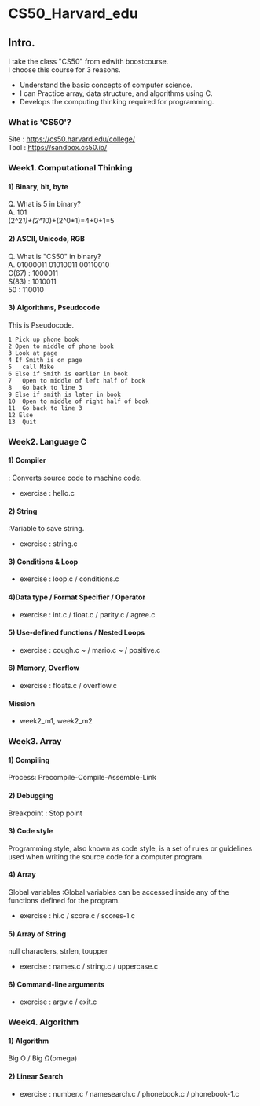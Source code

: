 # CS50_Harvard_edu   
## Intro.  
I take the class "CS50" from edwith boostcourse.  
I choose this course for 3 reasons.  
*  Understand the basic concepts of computer science.  
* I can Practice array, data structure, and algorithms using C.  
* Develops the computing thinking required for programming.  
### What is 'CS50'?   
Site : <https://cs50.harvard.edu/college/>   
Tool : <https://sandbox.cs50.io/>
   
### Week1. Computational Thinking   
#### 1) Binary, bit, byte   
Q. What is 5 in binary?   
A. 101   
(2^2*1)+(2^1*0)+(2^0*1)=4+0+1=5   
#### 2) ASCII, Unicode, RGB   
Q. What is "CS50" in binary?   
A. 01000011  01010011  00110010     
C(67) : 1000011   
S(83) : 1010011   
50 : 110010   
#### 3) Algorithms, Pseudocode
This is Pseudocode.

    1 Pick up phone book
    2 Open to middle of phone book
    3 Look at page
    4 If Smith is on page
    5	call Mike
    6 Else if Smith is earlier in book
    7	Open to middle of left half of book
    8	Go back to line 3
    9 Else if smith is later in book
    10	Open to middle of right half of book
    11	Go back to line 3
    12 Else
    13	Quit
### Week2. Language C
#### 1) Compiler
: Converts source code to machine code.
* exercise : hello.c
#### 2) String
:Variable to save string.
* exercise : string.c
#### 3) Conditions & Loop
* exercise : loop.c / conditions.c
#### 4)Data type / Format Specifier / Operator
* exercise : int.c / float.c / parity.c / agree.c
#### 5) Use-defined functions / Nested Loops
* exercise : cough.c ~ / mario.c ~ / positive.c
#### 6) Memory, Overflow
* exercise : floats.c / overflow.c
#### Mission
* week2_m1, week2_m2
### Week3. Array
#### 1) Compiling
Process: Precompile-Compile-Assemble-Link
#### 2) Debugging
Breakpoint : Stop point
#### 3) Code style
Programming style, also known as code style, is a set of rules or guidelines used when writing the source code for a computer program. 
#### 4) Array
Global variables :Global variables can be accessed inside any of the functions defined for the program.
* exercise : hi.c / score.c / scores-1.c
#### 5) Array of String
null characters, strlen, toupper
* exercise : names.c / string.c / uppercase.c
#### 6) Command-line arguments
* exercise : argv.c / exit.c
### Week4. Algorithm
#### 1) Algorithm
Big O / Big Ω(omega)
#### 2) Linear Search
* exercise : number.c / namesearch.c / phonebook.c / phonebook-1.c
